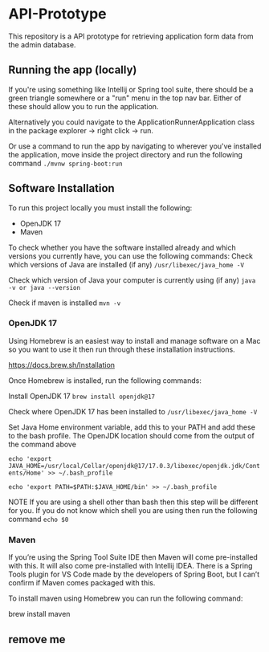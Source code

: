 # API-Prototype
This repository is a API prototype for retrieving application form data from the admin database.

## Running the app (locally)
If you're using something like Intellij or Spring tool suite, there should be a green triangle somewhere or a "run" menu in the top nav bar. Either of these should allow you to run the application.

Alternatively you could navigate to the ApplicationRunnerApplication class in the package explorer -> right click -> run.

Or use a command to run the app by navigating to wherever you've installed the application, move inside the project directory and run the following command
`./mvnw spring-boot:run`

## Software Installation
To run this project locally you must install the following:
* OpenJDK 17
* Maven

To check whether you have the software installed already and which versions you currently have, you can use the following commands:
Check which versions of Java are installed (if any) `/usr/libexec/java_home -V`

Check which version of Java your computer is currently using (if any) `java -v or java --version`

Check if maven is installed `mvn -v`

### OpenJDK 17
Using Homebrew is an easiest way to install and manage software on a Mac so you want to use it then run through these installation instructions.

https://docs.brew.sh/Installation

Once Homebrew is installed, run the following commands:

Install OpenJDK 17 
`brew install openjdk@17`

Check where OpenJDK 17 has been installed to 
`/usr/libexec/java_home -V`

Set Java Home environment variable, add this to your PATH and add these to the bash profile. The OpenJDK location should come from the output of the command above 

`echo 'export JAVA_HOME=/usr/local/Cellar/openjdk@17/17.0.3/libexec/openjdk.jdk/Contents/Home' >> ~/.bash_profile`

`echo 'export PATH=$PATH:$JAVA_HOME/bin' >> ~/.bash_profile`

NOTE If you are using a shell other than bash then this step will be different for you. If you do not know which shell you are using then run the following command
`echo $0`

### Maven
If you’re using the Spring Tool Suite IDE then Maven will come pre-installed with this. It will also come pre-installed with Intellij IDEA. There is a Spring Tools plugin for VS Code made by the developers of Spring Boot, but I can’t confirm if Maven comes packaged with this.

To install maven using Homebrew you can run the following command:

brew install maven

## remove me

